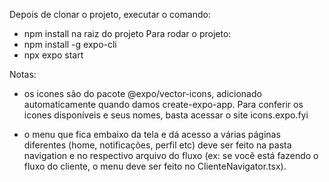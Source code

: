 Depois de clonar o projeto, executar o comando:
- npm install na raiz do projeto
Para rodar o projeto:
- npm install -g expo-cli
- npx expo start

Notas: 

- os icones são do pacote @expo/vector-icons, adicionado automaticamente quando damos create-expo-app. Para conferir os icones disponíveis e seus nomes, basta acessar o site icons.expo.fyi

- o menu que fica embaixo da tela e dá acesso a várias páginas diferentes (home, notificações, perfil etc) deve ser feito na pasta navigation e no respectivo arquivo do fluxo (ex: se você está fazendo o fluxo do cliente, o menu deve ser feito no ClienteNavigator.tsx).
